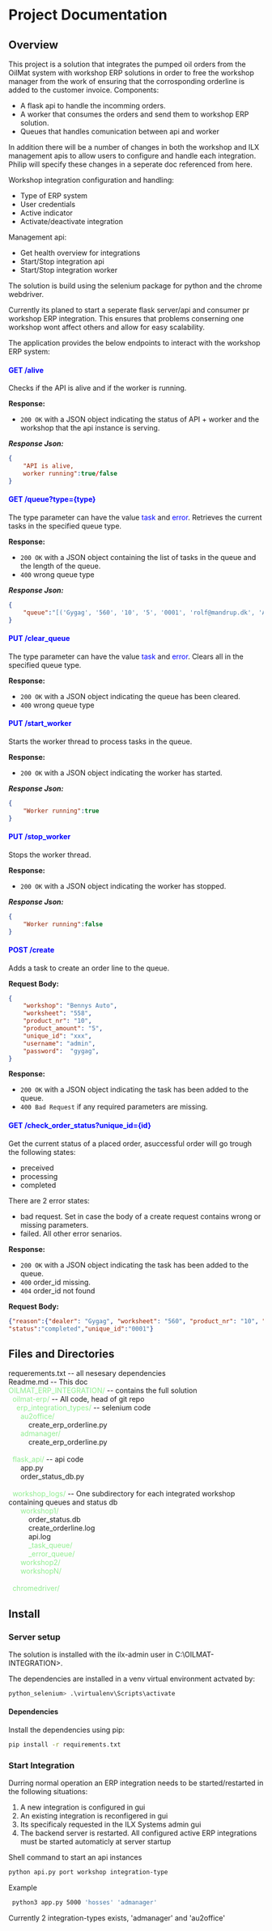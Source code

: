 # Project Documentation

## Overview

This project is a solution that integrates the pumped oil orders from the OilMat system with workshop ERP solutions in order to free the workshop manager from the work of ensuring that the corrosponding orderline is added to the customer invoice. Components:

- A flask api to handle the incomming orders.
- A worker that consumes the orders and send them to workshop ERP solution.
- Queues that handles comunication between api and worker

In addition there will be a number of changes in both the workshop and ILX management apis to allow users to configure and handle each integration. Philip will specify these changes in a seperate doc referenced from here.

Workshop integration configuration and handling:
- Type of ERP system
- User credentials
- Active indicator
- Activate/deactivate integration
   
Management api:
- Get health overview for integrations
- Start/Stop integration api 
- Start/Stop integration worker 

The solution is build using the selenium package for python and the chrome webdriver.

Currently its planed to start a seperate flask server/api and consumer pr workshop ERP integration. This ensures that problems conserning one workshop wont affect others and allow for easy scalability.

The application provides the below endpoints to interact with the workshop ERP system:

#### <span style="color:blue">GET /alive</span>

Checks if the API is alive and if the worker is running.

**Response:**
- `200 OK` with a JSON object indicating the status of API + worker and the workshop that the api instance is serving.

***Response Json:***
```json
{
    "API is alive, 
    worker running":true/false
}
```

#### <span style="color:blue">GET /queue?type={type}</span>

The type parameter can have the value <span style="color:blue">task</span> and <span style="color:blue">error</span>.
Retrieves the current tasks in the specified queue type.

**Response:**
- `200 OK` with a JSON object containing the list of tasks in the queue and the length of the queue.
- `400` wrong queue type

***Response Json:***
```json
{
    "queue":"[('Gygag', '560', '10', '5', '0001', 'rolf@mandrup.dk', 'Adm@1234')]"
}
```

#### <span style="color:blue">PUT /clear_queue</span>

The type parameter can have the value <span style="color:blue">task</span> and <span style="color:blue">error</span>.
Clears all in the specified queue type.

**Response:**
- `200 OK` with a JSON object indicating the queue has been cleared.
- `400` wrong queue type

#### <span style="color:blue">PUT /start_worker</span>

Starts the worker thread to process tasks in the queue.

**Response:**
- `200 OK` with a JSON object indicating the worker has started.

***Response Json:***
```json
{
    "Worker running":true
}
```

#### <span style="color:blue">PUT /stop_worker</span>

Stops the worker thread.

**Response:**
- `200 OK` with a JSON object indicating the worker has stopped.

***Response Json:***
```json
{
    "Worker running":false
}
```

#### <span style="color:blue">POST /create

Adds a task to create an order line to the queue.

**Request Body:**
```json
{
    "workshop": "Bennys Auto",
    "worksheet": "558",
    "product_nr": "10",
    "product_amount": "5",
    "unique_id": "xxx",
    "username": "admin",
    "password":  "gygag",
}
```

**Response:**
- `200 OK` with a JSON object indicating the task has been added to the queue.
- `400 Bad Request` if any required parameters are missing.

#### <span style="color:blue">GET /check_order_status?unique_id={id}</span>

Get the current status of a placed order, asuccessful order will go trough the following states:

- preceived
- processing
- completed

There are 2 error states:

- bad request. Set in case the body of a create request contains wrong or missing parameters.
- failed. All other error senarios.

**Response:**
- `200 OK` with a JSON object indicating the task has been added to the queue.
- `400` order_id missing.
- `404` order_id not found

**Request Body:**
```json
{"reason":{"dealer": "Gygag", "worksheet": "560", "product_nr": "10", "product_amount": "5", "unique_id": "0001", "username": "rolf@mandrup.dk", "password": "Adm@1234"},
"status":"completed","unique_id":"0001"}
```


## Files and Directories



requerements.txt  -- all nesesary dependencies<br>
Readme.md -- This doc<br>
<span style="color:lightgreen">OILMAT_ERP_INTEGRATION/</span> -- contains the full solution<br>
&nbsp;&nbsp;<span style="color:lightgreen">oilmat-erp/</span> -- All code, head of git repo<br>
&nbsp;&nbsp;&nbsp;&nbsp;<span style="color:lightgreen">erp_integration_types/</span> -- selenium code<br>
&nbsp;&nbsp;&nbsp;&nbsp;&nbsp;&nbsp;<span style="color:lightgreen">au2office/</span><br>
&nbsp;&nbsp;&nbsp;&nbsp;&nbsp;&nbsp;&nbsp;&nbsp;&nbsp;&nbsp;create_erp_orderline.py<br>
&nbsp;&nbsp;&nbsp;&nbsp;&nbsp;&nbsp;<span style="color:lightgreen">admanager/</span><br>
&nbsp;&nbsp;&nbsp;&nbsp;&nbsp;&nbsp;&nbsp;&nbsp;&nbsp;&nbsp;create_erp_orderline.py<br><br>
&nbsp;&nbsp;<span style="color:lightgreen">flask_api/</span> -- api code<br>
&nbsp;&nbsp;&nbsp;&nbsp;&nbsp;&nbsp;app.py<br>
&nbsp;&nbsp;&nbsp;&nbsp;&nbsp;&nbsp;order_status_db.py<br><br>
&nbsp;&nbsp;<span style="color:lightgreen">workshop_logs/</span> -- One subdirectory for each integrated workshop containing queues and status db<br>
&nbsp;&nbsp;&nbsp;&nbsp;&nbsp;&nbsp;<span style="color:lightgreen">workshop1/</span><br>
&nbsp;&nbsp;&nbsp;&nbsp;&nbsp;&nbsp;&nbsp;&nbsp;&nbsp;&nbsp;order_status.db  
&nbsp;&nbsp;&nbsp;&nbsp;&nbsp;&nbsp;&nbsp;&nbsp;&nbsp;&nbsp;create_orderline.log  
&nbsp;&nbsp;&nbsp;&nbsp;&nbsp;&nbsp;&nbsp;&nbsp;&nbsp;&nbsp;api.log  
&nbsp;&nbsp;&nbsp;&nbsp;&nbsp;&nbsp;&nbsp;&nbsp;&nbsp;&nbsp;<span style="color:lightgreen">_task_queue/</span><br>
&nbsp;&nbsp;&nbsp;&nbsp;&nbsp;&nbsp;&nbsp;&nbsp;&nbsp;&nbsp;<span style="color:lightgreen">_error_queue/</span><br>
&nbsp;&nbsp;&nbsp;&nbsp;&nbsp;&nbsp;<span style="color:lightgreen">workshop2/</span><br>
&nbsp;&nbsp;&nbsp;&nbsp;&nbsp;&nbsp;<span style="color:lightgreen">workshopN/</span><br><br>
&nbsp;&nbsp;<span style="color:lightgreen">chromedriver/</span>



## Install

### Server setup

The solution is installed with the ilx-admin user in C:\OILMAT-INTEGRATION>.

The dependencies are installed in a venv virtual environment actvated by:

```sh
python_selenium> .\virtualenv\Scripts\activate
```

#### Dependencies

Install the dependencies using pip:
```sh
pip install -r requirements.txt
```

### Start Integration

Durring normal operation an ERP integration needs to be started/restarted in the following situations:

1. A new integration is configured in gui
2. An existing integration is reconfigered in gui
3. Its specificaly requested in the ILX Systems admin gui
4. The backend server is restarted. All configured active ERP integrations must be started automaticly at server startup


Shell command to start an api instances
   ```sh
   python api.py port workshop integration-type
   ```

   Example

   ```sh
    python3 app.py 5000 'hosses' 'admanager' 
   ```
Currently 2 integration-types exists, 'admanager' and 'au2office'